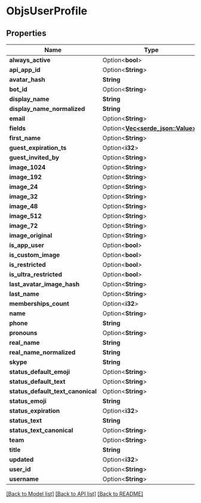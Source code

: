# ObjsUserProfile

## Properties

Name | Type | Description | Notes
------------ | ------------- | ------------- | -------------
**always_active** | Option<**bool**> |  | [optional]
**api_app_id** | Option<**String**> |  | [optional]
**avatar_hash** | **String** |  | 
**bot_id** | Option<**String**> |  | [optional]
**display_name** | **String** |  | 
**display_name_normalized** | **String** |  | 
**email** | Option<**String**> |  | [optional]
**fields** | Option<[**Vec<serde_json::Value>**](serde_json::Value.md)> |  | 
**first_name** | Option<**String**> |  | [optional]
**guest_expiration_ts** | Option<**i32**> |  | [optional]
**guest_invited_by** | Option<**String**> |  | [optional]
**image_1024** | Option<**String**> |  | [optional]
**image_192** | Option<**String**> |  | [optional]
**image_24** | Option<**String**> |  | [optional]
**image_32** | Option<**String**> |  | [optional]
**image_48** | Option<**String**> |  | [optional]
**image_512** | Option<**String**> |  | [optional]
**image_72** | Option<**String**> |  | [optional]
**image_original** | Option<**String**> |  | [optional]
**is_app_user** | Option<**bool**> |  | [optional]
**is_custom_image** | Option<**bool**> |  | [optional]
**is_restricted** | Option<**bool**> |  | [optional]
**is_ultra_restricted** | Option<**bool**> |  | [optional]
**last_avatar_image_hash** | Option<**String**> |  | [optional]
**last_name** | Option<**String**> |  | [optional]
**memberships_count** | Option<**i32**> |  | [optional]
**name** | Option<**String**> |  | [optional]
**phone** | **String** |  | 
**pronouns** | Option<**String**> |  | [optional]
**real_name** | **String** |  | 
**real_name_normalized** | **String** |  | 
**skype** | **String** |  | 
**status_default_emoji** | Option<**String**> |  | [optional]
**status_default_text** | Option<**String**> |  | [optional]
**status_default_text_canonical** | Option<**String**> |  | [optional]
**status_emoji** | **String** |  | 
**status_expiration** | Option<**i32**> |  | [optional]
**status_text** | **String** |  | 
**status_text_canonical** | Option<**String**> |  | [optional]
**team** | Option<**String**> |  | [optional]
**title** | **String** |  | 
**updated** | Option<**i32**> |  | [optional]
**user_id** | Option<**String**> |  | [optional]
**username** | Option<**String**> |  | [optional]

[[Back to Model list]](../README.md#documentation-for-models) [[Back to API list]](../README.md#documentation-for-api-endpoints) [[Back to README]](../README.md)


